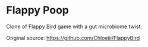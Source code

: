# Flappy Poop

Clone of Flappy Bird game with a gut microbiome twist.
[](Javascript/flappy-poop/img/Flappy_Poop.png)

Original source: https://github.com/Chloeiii/FlappyBird
